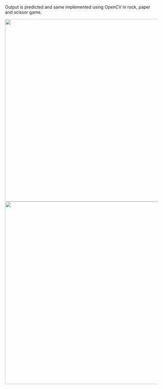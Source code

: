 Output is predicted and same implemented using OpenCV in rock, paper and scissor game.

<img src="https://user-images.githubusercontent.com/97990136/161612592-3d6ef8d3-5b5e-4252-8f94-5891fbf6a85c.jpg" width="600" height="600" align="center"/>
<img src="https://user-images.githubusercontent.com/97990136/161612489-8efeca15-4e3c-4a24-a2ad-01a5af9b2123.gif" width="600" height="600" align="center"/>
